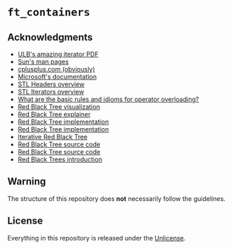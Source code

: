 # ```ft_containers```

## Acknowledgments
- [ULB's amazing iterator PDF](https://home.csulb.edu/~pnguyen/cecs282/lecnotes/iterators.pdf)
- [Sun's man pages](https://docs.oracle.com/cd/E19205-01/820-4180/man3c++/)
- [cplusplus.com (obviously)](https://www.cplusplus.com/)
- [Microsoft's documentation](https://docs.microsoft.com/en-us/cpp/cpp/?view=msvc-170)
- [STL Headers overview](https://cs.stmarys.ca/~porter/csc/ref/stl/headers.html)
- [STL Iterators overview](https://www.cs.helsinki.fi/u/tpkarkka/alglib/k06/lectures/iterators.html#iterator-basics)
- [What are the basic rules and idioms for operator overloading?](https://stackoverflow.com/questions/4421706/what-are-the-basic-rules-and-idioms-for-operator-overloading/4421729)
- [Red Black Tree visualization](https://www.cs.usfca.edu/~galles/visualization/RedBlack.html)
- [Red Black Tree explainer](https://algorithmtutor.com/Data-Structures/Tree/Red-Black-Trees/)
- [Red Black Tree implementation](https://gist.github.com/SubCoder1/70c2cedc44353ffc539c7567b1051028)
- [Red Black Tree implementation](https://proprogramming.org/red-black-treerb-tree-implementation-in-c/)
- [Iterative Red Black Tree](https://codereview.stackexchange.com/questions/111060/iterative-red-black-tree-dynamic-stack)
- [Red Black Tree source code](https://gcc.gnu.org/onlinedocs/libstdc++/libstdc++-html-USERS-3.4/stl__tree_8h-source.html)
- [Red Black Tree source code](https://gcc.gnu.org/onlinedocs/libstdc++/libstdc++-html-USERS-3.4/tree_8cc-source.html)
- [Red Black Trees introduction](https://algorithmtutor.com/Data-Structures/Tree/Red-Black-Trees/)

## Warning
The structure of this repository does **not** necessarily follow the guidelines.

## License
Everything in this repository is released under the [Unlicense](https://github.com/maxdesalle/42/blob/main/LICENSE).
